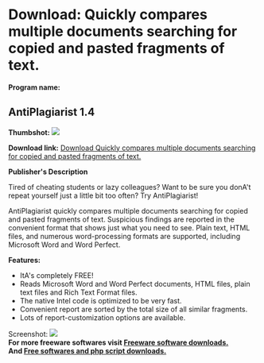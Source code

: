 # Download: Quickly compares multiple documents searching for copied and pasted fragments of text.

**Program name:**

## AntiPlagiarist 1.4

  
**Thumbshot:** ![](http://www.freewarefiles.com/screenshot/antiplagiarist1_md.gif)   
  
**Download link:** [Download Quickly compares multiple documents searching for copied and pasted fragments of text.](http://freesoftwares.boysofts.com/AntiPlagiarist_program_25088.html)  
  


**Publisher's Description**  
  


Tired of cheating students or lazy colleagues? Want to be sure you donA't repeat yourself just a little bit too often? Try AntiPlagiarist! 

AntiPlagiarist quickly compares multiple documents searching for copied and pasted fragments of text. Suspicious findings are reported in the convenient format that shows just what you need to see. Plain text, HTML files, and numerous word-processing formats are supported, including Microsoft Word and Word Perfect.

**Features:**

  * ItA's completely FREE! 
  * Reads Microsoft Word and Word Perfect documents, HTML files, plain text files and Rich Text Format files. 
  * The native Intel code is optimized to be very fast. 
  * Convenient report are sorted by the total size of all similar fragments. 
  * Lots of report-customization options are available. 

  
  
Screenshot: ![](http://www.freewarefiles.com/screenshot/antiplagiarist1.gif)   
**For more freeware softwares visit [Freeware software downloads.](http://freesoftwares.boysofts.com/)**   
**And [Free softwares and php script downloads.](http://www.boysofts.com/)**
